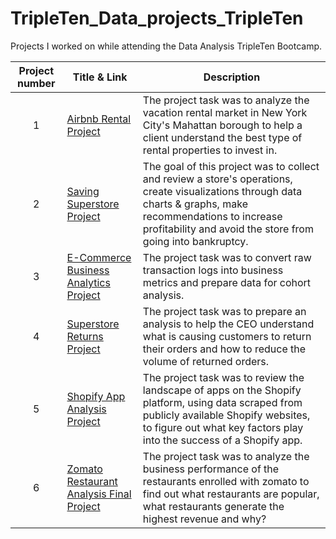 # TripleTen_Data_projects_TripleTen
Projects I worked on while attending the Data Analysis TripleTen Bootcamp.


| Project number | Title & Link | Description | 
| :-----------: | ----------- |----------- |
| 1 | [Airbnb Rental Project](https://github.com/Robblodo11/Airbnb-Rental-Marker-Analysis-READ.ME?tab=readme-ov-file) | The project task was to analyze the vacation rental market in New York City's Mahattan borough to help a client understand the best type of rental properties to invest in. |
| 2 | [Saving Superstore Project](https://github.com/Robblodo11/Saving-Superstore-Project-READ.ME) | The goal of this project was to collect and review a store's operations, create visualizations through data charts & graphs, make recommendations to increase profitability and avoid the store from going into bankruptcy. |
| 3 | [E-Commerce Business Analytics Project](https://github.com/Robblodo11/E-Commerce-Business-Metrics-Project) | The project task was to convert raw transaction logs into business metrics and prepare data for cohort analysis. |
| 4 | [Superstore Returns Project](https://github.com/Robblodo11/Superstore-Returns-Project-READ.ME) | The project task was to prepare an analysis to help the CEO understand what is causing customers to return their orders and how to reduce the volume of returned orders. |
| 5 | [Shopify App Analysis Project](https://github.com/Robblodo11/Shopify-App-Analysis-Project) | The project task was to review the landscape of apps on the Shopify platform, using data scraped from publicly available Shopify websites, to figure out what key factors play into the success of a Shopify app. |
| 6 | [Zomato Restaurant Analysis Final Project ](https://github.com/Robblodo11/Zomato-Restaurant-Analysis-Project) | The project task was to analyze the business performance of the restaurants enrolled with zomato to find out what restaurants are popular, what restaurants generate the highest revenue and why? |
